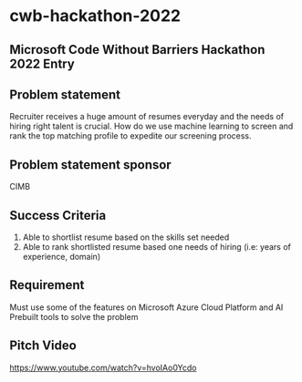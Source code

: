 # cwb-hackathon-2022

Microsoft Code Without Barriers Hackathon 2022 Entry
------------------------------------------------------


Problem statement
----------------------
Recruiter receives a huge amount of resumes everyday and the needs of hiring right talent is crucial. How do we use machine learning to screen and rank the top matching profile to expedite our screening process.


Problem statement sponsor
-------------------------
CIMB

Success Criteria
-----------------
1. Able to shortlist resume based on the skills set needed
2. Able to rank shortlisted resume based one needs of hiring (i.e: years of experience, domain)


Requirement
-------------
Must use some of the features on Microsoft Azure Cloud Platform and AI Prebuilt tools to solve the problem


Pitch Video
-----------
https://www.youtube.com/watch?v=hvoIAo0Ycdo
